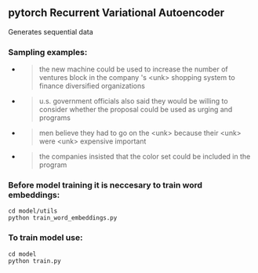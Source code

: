 ## pytorch Recurrent Variational Autoencoder
Generates sequential data

### Sampling examples:
- > the new machine could be used to increase the number of ventures block in the company 's \<unk> shopping system to finance diversified organizations

- > u.s. government officials also said they would be willing to consider whether the proposal could be used as urging and programs

- > men believe they had to go on the \<unk> because their \<unk> were \<unk> expensive important

- > the companies insisted that the color set could be included in the program

### Before model training it is neccesary to train word embeddings:
```
cd model/utils
python train_word_embeddings.py
```

### To train model use:
```
cd model
python train.py
```
